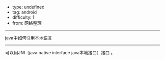 - type: undefined
- tag: android
- difficulty:  1
- from: 网络整理

--------

java中如何引用本地语言

---------

可以用JNI（java native interface java本地接口）接口 。

